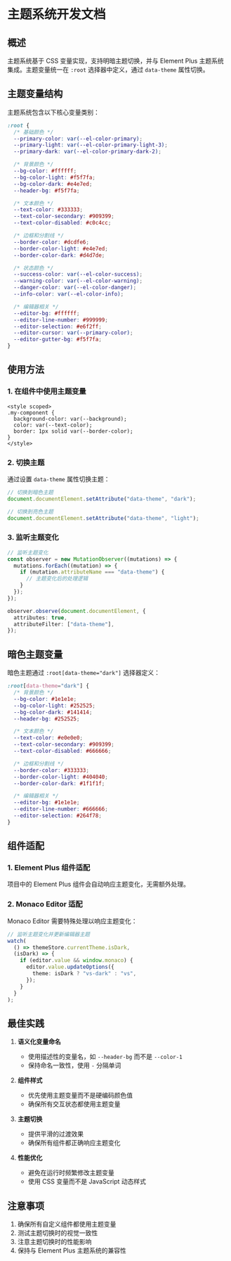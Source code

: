 # 主题系统开发文档

## 概述

主题系统基于 CSS 变量实现，支持明暗主题切换，并与 Element Plus 主题系统集成。主题变量统一在 `:root` 选择器中定义，通过 `data-theme` 属性切换。

## 主题变量结构

主题系统包含以下核心变量类别：

```css
:root {
  /* 基础颜色 */
  --primary-color: var(--el-color-primary);
  --primary-light: var(--el-color-primary-light-3);
  --primary-dark: var(--el-color-primary-dark-2);

  /* 背景颜色 */
  --bg-color: #ffffff;
  --bg-color-light: #f5f7fa;
  --bg-color-dark: #e4e7ed;
  --header-bg: #f5f7fa;

  /* 文本颜色 */
  --text-color: #333333;
  --text-color-secondary: #909399;
  --text-color-disabled: #c0c4cc;

  /* 边框和分割线 */
  --border-color: #dcdfe6;
  --border-color-light: #e4e7ed;
  --border-color-dark: #d4d7de;

  /* 状态颜色 */
  --success-color: var(--el-color-success);
  --warning-color: var(--el-color-warning);
  --danger-color: var(--el-color-danger);
  --info-color: var(--el-color-info);

  /* 编辑器相关 */
  --editor-bg: #ffffff;
  --editor-line-number: #999999;
  --editor-selection: #e6f2ff;
  --editor-cursor: var(--primary-color);
  --editor-gutter-bg: #f5f7fa;
}
```

## 使用方法

### 1. 在组件中使用主题变量

```vue
<style scoped>
.my-component {
  background-color: var(--background);
  color: var(--text-color);
  border: 1px solid var(--border-color);
}
</style>
```

### 2. 切换主题

通过设置 `data-theme` 属性切换主题：

```typescript
// 切换到暗色主题
document.documentElement.setAttribute("data-theme", "dark");

// 切换到亮色主题
document.documentElement.setAttribute("data-theme", "light");
```

### 3. 监听主题变化

```typescript
// 监听主题变化
const observer = new MutationObserver((mutations) => {
  mutations.forEach((mutation) => {
    if (mutation.attributeName === "data-theme") {
      // 主题变化后的处理逻辑
    }
  });
});

observer.observe(document.documentElement, {
  attributes: true,
  attributeFilter: ["data-theme"],
});
```

## 暗色主题变量

暗色主题通过 `:root[data-theme="dark"]` 选择器定义：

```css
:root[data-theme="dark"] {
  /* 背景颜色 */
  --bg-color: #1e1e1e;
  --bg-color-light: #252525;
  --bg-color-dark: #141414;
  --header-bg: #252525;

  /* 文本颜色 */
  --text-color: #e0e0e0;
  --text-color-secondary: #909399;
  --text-color-disabled: #666666;

  /* 边框和分割线 */
  --border-color: #333333;
  --border-color-light: #404040;
  --border-color-dark: #1f1f1f;

  /* 编辑器相关 */
  --editor-bg: #1e1e1e;
  --editor-line-number: #666666;
  --editor-selection: #264f78;
}
```

## 组件适配

### 1. Element Plus 组件适配

项目中的 Element Plus 组件会自动响应主题变化，无需额外处理。

### 2. Monaco Editor 适配

Monaco Editor 需要特殊处理以响应主题变化：

```typescript
// 监听主题变化并更新编辑器主题
watch(
  () => themeStore.currentTheme.isDark,
  (isDark) => {
    if (editor.value && window.monaco) {
      editor.value.updateOptions({
        theme: isDark ? "vs-dark" : "vs",
      });
    }
  }
);
```

## 最佳实践

1. **语义化变量命名**

   - 使用描述性的变量名，如 `--header-bg` 而不是 `--color-1`
   - 保持命名一致性，使用 `-` 分隔单词

2. **组件样式**

   - 优先使用主题变量而不是硬编码颜色值
   - 确保所有交互状态都使用主题变量

3. **主题切换**

   - 提供平滑的过渡效果
   - 确保所有组件都正确响应主题变化

4. **性能优化**
   - 避免在运行时频繁修改主题变量
   - 使用 CSS 变量而不是 JavaScript 动态样式

## 注意事项

1. 确保所有自定义组件都使用主题变量
2. 测试主题切换时的视觉一致性
3. 注意主题切换时的性能影响
4. 保持与 Element Plus 主题系统的兼容性
